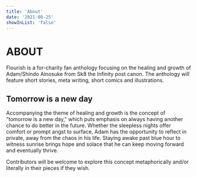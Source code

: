```yaml
---
title: 'About'
date: '2021-08-25'
showInList: 'false'
---
```


# ABOUT

Flourish is a for-charity fan anthology focusing on the healing and growth of Adam/Shindo Ainosuke from Sk8 the Infinity post canon. The anthology will feature short stories, meta writing, short comics and illustrations.

## Tomorrow is a new day

Accompanying the theme of healing and growth is the concept of "tomorrow is a new day," which puts emphasis on always having another chance to do better in the future. Whether the sleepless nights offer comfort or prompt angst to surface, Adam has the opportunity to reflect in private, away from the chaos in his life. Staying awake past blue hour to witness sunrise brings hope and solace that he can keep moving forward and eventually thrive.

Contributors will be welcome to explore this concept metaphorically and/or literally in their pieces if they wish.
